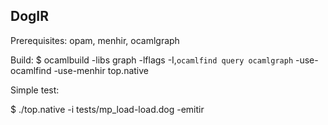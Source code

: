 DogIR
-----

Prerequisites: opam, menhir, ocamlgraph

Build:
$ ocamlbuild -libs graph -lflags -I,`ocamlfind query ocamlgraph` -use-ocamlfind -use-menhir top.native

Simple test:

$ ./top.native -i tests/mp_load-load.dog -emitir
